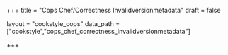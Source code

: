 +++
title = "Cops Chef/Correctness Invalidversionmetadata"
draft = false

layout = "cookstyle_cops"
data_path = ["cookstyle","cops_chef_correctness_invalidversionmetadata"]

+++

<!-- The content of this page is automatically generated from the
cops_chef_correctness_invalidversionmetadata.yml file in github.com/chef/cookstyle/docs-chef-io/data/cookstyle. -->
